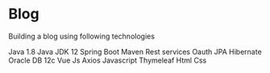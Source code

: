# Blog
Building a blog using following technologies

Java 1.8
Java JDK 12
Spring Boot
Maven
Rest services
Oauth
JPA
Hibernate
Oracle DB 12c
Vue Js
Axios
Javascript
Thymeleaf
Html
Css